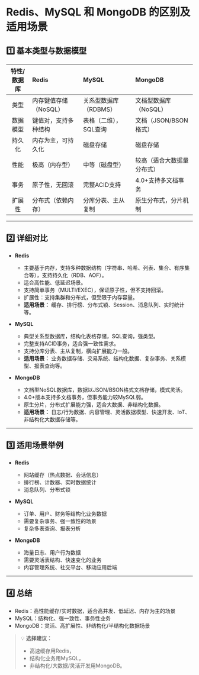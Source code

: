 # Redis、MySQL 和 MongoDB 的区别及适用场景

## 1️⃣ 基本类型与数据模型

| 特性/数据库 | Redis                 | MySQL                 | MongoDB                    |
| :---------: | :-------------------- | :-------------------- | :------------------------- |
|    类型     | 内存键值存储（NoSQL） | 关系型数据库（RDBMS） | 文档型数据库（NoSQL）      |
|  数据模型   | 键值对，支持多种结构  | 表格（二维），SQL查询 | 文档（JSON/BSON格式）      |
|   持久化    | 内存为主，可持久化    | 磁盘存储              | 磁盘存储                   |
|    性能     | 极高（内存型）        | 中等（磁盘型）        | 较高（适合大数据量分布式） |
|    事务     | 原子性，无回滚        | 完整ACID支持          | 4.0+支持多文档事务         |
|   扩展性    | 分布式（依赖内存）    | 分库分表、主从复制    | 原生分布式，分片机制       |

---

## 2️⃣ 详细对比

- **Redis**
  - 主要基于内存，支持多种数据结构（字符串、哈希、列表、集合、有序集合等），支持持久化（RDB、AOF）。
  - 适合高性能、低延迟场景。
  - 支持简单事务（MULTI/EXEC），保证原子性，但不支持回滚。
  - 扩展性：支持集群和分布式，但受限于内存容量。
  - **适用场景：** 缓存、排行榜、分布式锁、Session、消息队列、实时统计等。

- **MySQL**
  - 典型关系型数据库，结构化表格存储，SQL查询，强类型。
  - 完整支持ACID事务，适合强一致性需求。
  - 支持分库分表、主从复制，横向扩展能力一般。
  - **适用场景：** 业务数据存储、交易系统、结构化数据、复杂事务、关系模型、报表查询等。

- **MongoDB**
  - 文档型NoSQL数据库，数据以JSON/BSON格式文档存储，模式灵活。
  - 4.0+版本支持多文档事务，但事务能力较MySQL弱。
  - 原生分片，分布式扩展能力强，适合大数据、非结构化数据。
  - **适用场景：** 日志/行为数据、内容管理、灵活数据模型、快速开发、IoT、非结构化大数据存储等。

---

## 3️⃣ 适用场景举例

- **Redis**  
  - 网站缓存（热点数据、会话信息）
  - 排行榜、计数器、实时数据统计
  - 消息队列、分布式锁

- **MySQL**  
  - 订单、用户、财务等结构化业务数据
  - 需要复杂事务、强一致性的场景
  - 复杂多表查询、报表分析

- **MongoDB**  
  - 海量日志、用户行为数据
  - 需要灵活表结构、快速变化的业务
  - 内容管理系统、社交平台、移动应用后端

---

## 4️⃣ 总结

- Redis：高性能缓存/实时数据，适合高并发、低延迟、内存为主的场景
- MySQL：结构化、强一致性、事务性业务
- MongoDB：灵活、高扩展性、非结构化/半结构化数据场景

> 💡 **选择建议：**  
> - 高速缓存用Redis，  
> - 结构化业务用MySQL，  
> - 非结构化/大数据/灵活开发用MongoDB。